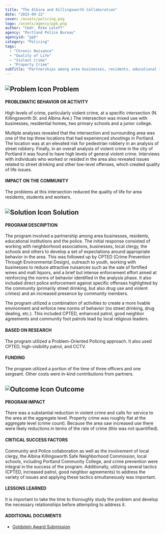 ```yaml
---
title: "The Albina and Killingsworth Collaboration"
date: "2015-09-22"
cover: /assets/policing.png
logo: /assets/agency/ppb.png
author: "Cmdr. Mike Leloff"
agency: "Portland Police Bureau"
agencyid: "ppb"
category: "Policing"
tags:
  - "Chronic Nuisance"
  - "Quality of Life"
  - "Violent Crime"
  - "Property Crime"
subTitle: "Partnerships among area businesses, residents, educational institutions and the police developed a multi-pronged approach to create a move livable environment."
---
```


## ![Problem Icon](https://github.com/google/material-design-icons/raw/master/alert/1x_web/ic_error_outline_black_48dp.png "Problem") Problem

#### PROBLEMATIC BEHAVIOR OR ACTIVITY

High levels of crime, particularly violent crime, at a specific intersection (N. Killingsworth St. and Albina Ave.) The intersection was mixed use with businesses, residential homes, two primary schools and a junior college.

Multiple analyses revealed that the intersection and surrounding area was one of the top three locations that had experienced shootings in Portland. The location was at an elevated risk for pedestrian robbery in an analysis of street robbery. Finally, in an overall analysis of violent crime in the city of Portland it was found to have high levels of general violent crime. Interviews with individuals who worked or resided in the area also revealed issues related to street drinking and other low-level offenses, which created quality of life issues.

#### IMPACT ON THE COMMUNITY

The problems at this intersection reduced the quality of life for area residents, students and workers.

## ![Solution Icon](https://github.com/google/material-design-icons/raw/master/action/1x_web/ic_lightbulb_outline_black_48dp.png "Solution") Solution

#### PROGRAM DESCRIPTION

The program involved a partnership among area businesses, residents, educational institutions and the police. The initial response consisted of working with neighborhood associations, businesses, local clergy, the schools and others to develop a set of expectations around appropriate behavior in the area. This was followed up by CPTED (Crime Prevention Through Environmental Design), outreach to youth, working with businesses to reduce attractive nuisances such as the sale of fortified wines and malt liquors, and a brief but intense enforcement effort aimed at reinforcing the norms of behavior identified in the analysis phase. It also included direct police enforcement against specific offenses highlighted by the community (primarily street drinking, but also drug use and violent crimes) and an increased presence by community members.

The program utilized a combination of activities to create a more livable environment and enforce new norms of behavior (no street drinking, drug dealing, etc.). This included CPTED, enhanced patrol, good neighbor agreements and community foot patrols lead by local religious leaders.

#### BASED ON RESEARCH

The program utilized a Problem-Oriented Policing approach. It also used CPTED, high-visibility patrol, and CCTV.

#### FUNDING

The program utilized a portion of the time of three officers and one sergeant. Other costs were in-kind contributions from partners.

## ![Outcome Icon](https://github.com/google/material-design-icons/raw/master/action/1x_web/ic_view_list_black_48dp.png "Outcome") Outcome

#### PROGRAM IMPACT

There was a substantial reduction in violent crime and calls for service to the area at the aggregate level. Property crime was roughly flat at the aggregate level (crime count). Because the area saw increased use there were likely reductions in terms of the rate of crime (this was not quantified).

#### CRITICAL SUCCESS FACTORS

Community and Police collaboration as well as the involvement of local clergy, the Albina Killingsworth Safe Neighborhood Commission, local schools, including Portland Community College, and crime prevention were integral in the success of the program. Additionally, utilizing several tactics (CPTED, increased patrol, good neighbor agreements) to address the variety of issues and applying these tactics simultaneously was important.

#### LESSONS LEARNED

It is important to take the time to thoroughly study the problem and develop the necessary relationships before attempting to address it.

#### ADDITIONAL DOCUMENTS

* [Goldstein Award Submission](./Goldstein_Award_Albina_Killingsworth_Submission.pdf)
